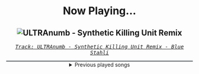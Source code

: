 <div align="center"> 
<h1>Now Playing...</h1>

![ULTRAnumb - Synthetic Killing Unit Remix](https://i.scdn.co/image/ab67616d00001e024d33efa2dd8f0562d4e8f2b5)
--
_<samp><a href="https://open.spotify.com/track/2iZjOOYfFMVUq72upSi5hF">Track: ULTRAnumb - Synthetic Killing Unit Remix - Blue Stahli</a></samp>_

<div style="border: 1px #4B5054 solid"></div>
<details>
  <summary>
    Previous played songs
  </summary>
  <table>
    <thead>
      <tr>
        <th>
          Artist
        </th>
        <th>
          Song
        </th>
        <th>
          Link
        </th>
      </tr>
    </thead>
    <tbody>
      <tr><td>Blue Stahli</td><td>ULTRAnumb - Synthetic Killing Unit Remix</td><td><a href="https://open.spotify.com/track/2iZjOOYfFMVUq72upSi5hF">https://open.spotify.com/track/2iZjOOYfFMVUq72upSi5hF</a></td></tr><tr><td>Blue Stahli</td><td>ULTRAnumb (Neovision Remix) - Edit</td><td><a href="https://open.spotify.com/track/5nx8yFcZpvguXgE2ehy5ux">https://open.spotify.com/track/5nx8yFcZpvguXgE2ehy5ux</a></td></tr><tr><td>Blue Stahli</td><td>ULTRAnumb - Noise to Noizer Remix</td><td><a href="https://open.spotify.com/track/3F1zPTnukcCFMq7UiiRIz4">https://open.spotify.com/track/3F1zPTnukcCFMq7UiiRIz4</a></td></tr><tr><td>Blue Stahli</td><td>ULTRAnumb - Noise to Noizer Remix</td><td><a href="https://open.spotify.com/track/3F1zPTnukcCFMq7UiiRIz4">https://open.spotify.com/track/3F1zPTnukcCFMq7UiiRIz4</a></td></tr><tr><td>Blue Stahli</td><td>ULTRAnumb</td><td><a href="https://open.spotify.com/track/2adJ7mRtOvgVM0pHFHSDQO">https://open.spotify.com/track/2adJ7mRtOvgVM0pHFHSDQO</a></td></tr><tr><td>Sleep Token</td><td>Aqua Regia</td><td><a href="https://open.spotify.com/track/5ub6Cb5yKmgGGwjvqZM1gI">https://open.spotify.com/track/5ub6Cb5yKmgGGwjvqZM1gI</a></td></tr><tr><td>Sleep Token</td><td>Aqua Regia</td><td><a href="https://open.spotify.com/track/5ub6Cb5yKmgGGwjvqZM1gI">https://open.spotify.com/track/5ub6Cb5yKmgGGwjvqZM1gI</a></td></tr><tr><td>Blue Stahli</td><td>Resonance</td><td><a href="https://open.spotify.com/track/5sswBpBtTM1r1QtcOoApxw">https://open.spotify.com/track/5sswBpBtTM1r1QtcOoApxw</a></td></tr><tr><td>Blue Stahli</td><td>Kiss Kiss Bang Bang</td><td><a href="https://open.spotify.com/track/2r8KJz8VU1WCgSlR4Ejes4">https://open.spotify.com/track/2r8KJz8VU1WCgSlR4Ejes4</a></td></tr><tr><td>Blue Stahli</td><td>Doubt - Instrumental</td><td><a href="https://open.spotify.com/track/2lTqf4c7c3Cc6vQQoB9rP7">https://open.spotify.com/track/2lTqf4c7c3Cc6vQQoB9rP7</a></td></tr><tr><td>Blue Stahli</td><td>Go</td><td><a href="https://open.spotify.com/track/0E0fc4109FVFJNtNnTZd6j">https://open.spotify.com/track/0E0fc4109FVFJNtNnTZd6j</a></td></tr><tr><td>Alligatoah</td><td>Meine Hoe</td><td><a href="https://open.spotify.com/track/7orITjeXn9bIDyqrqnakWT">https://open.spotify.com/track/7orITjeXn9bIDyqrqnakWT</a></td></tr><tr><td>Alligatoah</td><td>Mit dir schlafen</td><td><a href="https://open.spotify.com/track/0Wu3fEVGZaJmJ4C4gUFys2">https://open.spotify.com/track/0Wu3fEVGZaJmJ4C4gUFys2</a></td></tr><tr><td>Alligatoah</td><td>SO RAUS (feat. Fred Durst)</td><td><a href="https://open.spotify.com/track/47QjPV3o8PqDnruovlyc1F">https://open.spotify.com/track/47QjPV3o8PqDnruovlyc1F</a></td></tr><tr><td>TesseracT</td><td>Legion</td><td><a href="https://open.spotify.com/track/1eOYox5H9f7EP1YWpJpabe">https://open.spotify.com/track/1eOYox5H9f7EP1YWpJpabe</a></td></tr><tr><td>Orbit Culture</td><td>Descent</td><td><a href="https://open.spotify.com/track/46IwawpHVB7462bMZ10Wzf">https://open.spotify.com/track/46IwawpHVB7462bMZ10Wzf</a></td></tr><tr><td>Pendulum</td><td>Halo - Matt Tuck Rework</td><td><a href="https://open.spotify.com/track/0rfqxtRF6WGPsskq9uOQnd">https://open.spotify.com/track/0rfqxtRF6WGPsskq9uOQnd</a></td></tr><tr><td>Atreyu</td><td>Watch Me Burn</td><td><a href="https://open.spotify.com/track/52HjwNVAoDmpawoYGYfG3p">https://open.spotify.com/track/52HjwNVAoDmpawoYGYfG3p</a></td></tr><tr><td>VRSTY</td><td>The Plug</td><td><a href="https://open.spotify.com/track/5zfEg49hizBker920QZdJ8">https://open.spotify.com/track/5zfEg49hizBker920QZdJ8</a></td></tr><tr><td>Thousand Foot Krutch</td><td>Down - 2023</td><td><a href="https://open.spotify.com/track/37ilbELMZjESxLK1mbU978">https://open.spotify.com/track/37ilbELMZjESxLK1mbU978</a></td></tr>
    </tbody>
  </table>
</details>

</div>
